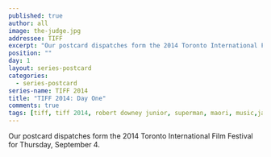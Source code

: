 ```yaml
---
published: true
author: all
image: the-judge.jpg
addressee: TIFF
excerpt: "Our postcard dispatches form the 2014 Toronto International Film Festival for Thursday, September 4."
position: ""
day: 1
layout: series-postcard
categories:
  - series-postcard
series-name: TIFF 2014
title: "TIFF 2014: Day One"
comments: true
tags: [tiff, tiff 2014, robert downey junior, superman, maori, music,jazz, festival]
---
```

Our postcard dispatches form the 2014 Toronto International Film Festival for Thursday, September 4.